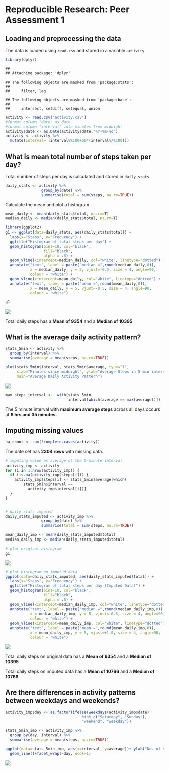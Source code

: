 # Reproducible Research: Peer Assessment 1


## Loading and preprocessing the data
The data is loaded using `read.csv` and stored in a variable `activity`

```r
library(dplyr)
```

```
## 
## Attaching package: 'dplyr'
```

```
## The following objects are masked from 'package:stats':
## 
##     filter, lag
```

```
## The following objects are masked from 'package:base':
## 
##     intersect, setdiff, setequal, union
```

```r
activity <- read.csv("activity.csv")
#format column "date" as date
#format column "interval" into minutes from midnight
activity$date <- as.Date(activity$date,"%Y-%m-%d")
activity <- activity %>%
  mutate(interval= (interval%%100+60*(interval%/%100)))
```


## What is mean total number of steps taken per day?
Total number of steps per day is calculated and stored in `daily_stats`

```r
daily_stats <- activity %>%
                group_by(date) %>%
                summarise(total = sum(steps, na.rm=TRUE))
```


Calculate the mean and plot a histogram


```r
mean_daily <- mean(daily_stats$total, na.rm=T)
median_daily <- median(daily_stats$total, na.rm=T)

library(ggplot2)
g1 <- ggplot(data=daily_stats, aes(daily_stats$total)) +
  labs(x="Steps", y="Frequency") +
  ggtitle("Histogram of total steps per day") +      
  geom_histogram(bins=10, col="black", 
                 fill="black", 
                 alpha = .6) +
  geom_vline(xintercept=median_daily, col="white", linetype="dotted") + 
  annotate("text", label = paste("median =",round(median_daily,0)), 
           x = median_daily, y = 5, vjust=-0.5, size = 4, angle=90, 
           colour = "white") +
  geom_vline(xintercept=mean_daily, col="white", linetype="dotted") + 
  annotate("text", label = paste("mean =",round(mean_daily,0)), 
           x = mean_daily, y = 5, vjust=-0.5, size = 4, angle=90, 
           colour = "white")

g1
```

![](PA1_template_files/figure-html/unnamed-chunk-3-1.png)<!-- -->

Total daily steps has a **Mean of 9354** and a **Median of 10395**     


## What is the average daily activity pattern?

```r
stats_5min <- activity %>%
  group_by(interval) %>%
  summarise(average = mean(steps, na.rm=TRUE))

plot(stats_5min$interval, stats_5min$average, type="l", 
     xlab="Minutes since midnight", ylab="Average Steps in 5 min interval",
     main="Average Daily Activity Pattern")
```

![](PA1_template_files/figure-html/unnamed-chunk-4-1.png)<!-- -->

```r
max_steps_interval <-  with(stats_5min, 
                            interval[which(average == max(average))])
```

The 5 minute interval with **maximum average steps** across all days occurs at 
**8 hrs and 35 minutes.** 


## Imputing missing values

```r
na_count <- sum(!complete.cases(activity))
```
The date set has **2304 rows** with missing data.


```r
# imputing value as average of the 5-minute interval
activity_imp <- activity
for (i in 1:nrow(activity_imp)) {
  if (is.na(activity_imp$steps[i])) {
    activity_imp$steps[i] <- stats_5min$average[which(
        stats_5min$interval ==
          activity_imp$interval[i])]
  }
}


# daily stats imputed
daily_stats_imputed <- activity_imp %>%
                group_by(date) %>%
                summarise(total = sum(steps, na.rm=TRUE))

mean_daily_imp <- mean(daily_stats_imputed$total)
median_daily_imp <- median(daily_stats_imputed$total)

# plot original histogram
g1
```

![](PA1_template_files/figure-html/unnamed-chunk-6-1.png)<!-- -->

```r
# plot histogram on imputed data
ggplot(data=daily_stats_imputed, aes(daily_stats_imputed$total)) +
  labs(x="Steps", y="Frequency") +
  ggtitle("Histogram of total steps per day (Imputed Data)") +      
  geom_histogram(bins=10, col="black", 
                 fill="black", 
                 alpha = .6) +
  geom_vline(xintercept=median_daily_imp, col="white", linetype="dotted") + 
  annotate("text", label = paste("median =",round(median_daily_imp,0)), 
           x = median_daily_imp, y = 5, vjust=-0.5, size = 4, angle=90, 
           colour = "white") +
  geom_vline(xintercept=mean_daily_imp, col="white", linetype="dotted") + 
  annotate("text", label = paste("mean =",round(mean_daily_imp,0)), 
           x = mean_daily_imp, y = 5, vjust=+1.0, size = 4, angle=90, 
           colour = "white")
```

![](PA1_template_files/figure-html/unnamed-chunk-6-2.png)<!-- -->

Total daily steps on original data has a **Mean of 9354** and a **Median of 10395**     

Total daily steps on imputed data has a **Mean of 10766** and a **Median of 10766**     



## Are there differences in activity patterns between weekdays and weekends?

```r
activity_imp$day <- as.factor(ifelse(weekdays(activity_imp$date) 
                                  %in% c("Saturday", "Sunday"), 
                                  "weekend", "weekday"))

stats_5min_imp <- activity_imp %>%
  group_by(day, interval) %>%
  summarise(average = mean(steps, na.rm=TRUE))

ggplot(data=stats_5min_imp, aes(x=interval, y=average))+ ylab("No. of steps") +
  geom_line()+facet_wrap(~day, ncol=1)
```

![](PA1_template_files/figure-html/unnamed-chunk-7-1.png)<!-- -->
